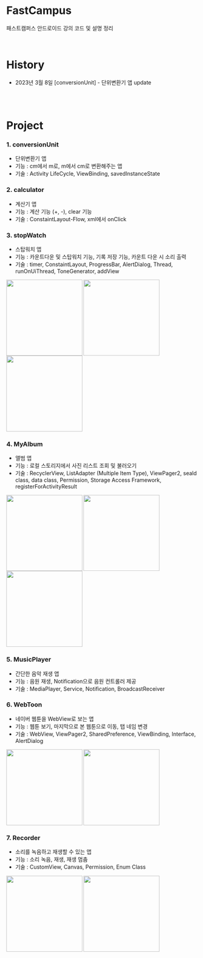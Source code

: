 # FastCampus
패스트캠퍼스 안드로이드 강의 코드 및 설명 정리 

<br>

# History
- 2023년 3월 8일 [conversionUnit] - 단위변환기 앱 update

<br><br>

# Project
### 1. conversionUnit
- 단위변환기 앱
- 기능 : cm에서 m로, m에서 cm로 변환해주는 앱
- 기술 : Activity LifeCycle, ViewBinding, savedInstanceState

### 2. calculator
- 계산기 앱
- 기능 : 계산 기능 (+, -), clear 기능
- 기술 : ConstaintLayout-Flow, xml에서 onClick

### 3. stopWatch
- 스탑워치 앱
- 기능 : 카운트다운 및 스탑워치 기능, 기록 저장 기능, 카운트 다운 시 소리 출력
- 기술 : timer, ConstaintLayout, ProgressBar, AlertDialog, Thread, runOnUiThread, ToneGenerator, addView

<div width="100%">
  <img src="https://user-images.githubusercontent.com/72954404/225825551-1fe58f80-8b3d-4af0-89f1-f45c16b11571.png" width="200px" align="left"/>
  <img src="https://user-images.githubusercontent.com/72954404/225825557-e97dd7d7-eccd-46e8-a4b5-69c8d65ab029.png" width="200px" align="center"/>
  <img src="https://user-images.githubusercontent.com/72954404/225825555-acd69540-25df-4ec9-ae15-1a1df0965eb0.png" width="200px" align="center" />
</div>

### 4. MyAlbum
- 앨범 앱
- 기능 : 로컬 스토리지에서 사진 리스트 조회 및 불러오기
- 기술 : RecyclerView, ListAdapter (Multiple Item Type), ViewPager2, seald class, data class, Permission, Storage Access Framework, registerForActivityResult
<div width="100%">
  <img src="https://user-images.githubusercontent.com/72954404/227891394-575e2381-226d-4cfe-971d-c40a806b1453.png" width="200px" align="left"/>
  <img src="https://user-images.githubusercontent.com/72954404/227891496-f6b63b56-b5d3-41b5-baa4-9fd238fd261c.png" width="200px" align="center"/>
  <img src="https://user-images.githubusercontent.com/72954404/227891163-d0c063b5-62f7-4e7d-b4fa-eab9638d19b3.png" width="200px" align="center" />
</div>

### 5. MusicPlayer
- 간단한 음악 재생 앱
- 기능 : 음원 재생, Notification으로 음원 컨트롤러 제공 
- 기술 : MediaPlayer, Service, Notification, BroadcastReceiver


### 6. WebToon
- 네이버 웹툰을 WebView로 보는 앱
- 기능 : 웹툰 보기, 마지막으로 본 웹툰으로 이동, 탭 네임 변경
- 기술 : WebView, ViewPager2, SharedPreference, ViewBinding, Interface, AlertDialog
<div width="100%">
  <img src="https://user-images.githubusercontent.com/72954404/229712102-22a79ba0-3c4b-404e-9a8c-78ef94426636.png" width="200px" align="left"/>
  <img src="https://user-images.githubusercontent.com/72954404/229712288-a3ad930e-ee6a-4050-b243-8d85645bc509.png" width="200px" align="center"/>
</div>



### 7. Recorder
- 소리를 녹음하고 재생할 수 있는 앱
- 기능 : 소리 녹음, 재생, 재생 멈춤
- 기술 : CustomView, Canvas, Permission, Enum Class
<div width="100%">
  <img src="https://user-images.githubusercontent.com/72954404/230255782-787149fa-5b40-4c3f-9462-04a3192c65bf.png" width="200px" align="left"/>
  <img src="https://user-images.githubusercontent.com/72954404/230255823-1b97297a-d187-47d2-b1d9-d53cce097dd0.png" width="200px" align="center"/>
 </div>
 
